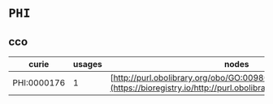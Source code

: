 # `PHI`

## cco

| curie       |   usages | nodes                                                                                                         |
|-------------|----------|---------------------------------------------------------------------------------------------------------------|
| PHI:0000176 |        1 | [http://purl.obolibrary.org/obo/GO:0098022](https://bioregistry.io/http://purl.obolibrary.org/obo/GO:0098022) |
